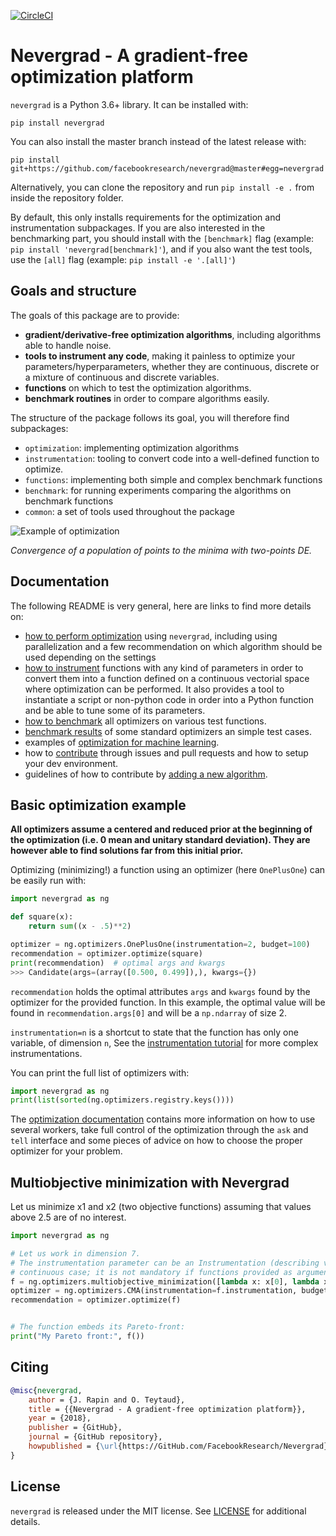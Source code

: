 [![CircleCI](https://circleci.com/gh/facebookresearch/nevergrad/tree/master.svg?style=svg)](https://circleci.com/gh/facebookresearch/nevergrad/tree/master)

# Nevergrad - A gradient-free optimization platform

`nevergrad` is a Python 3.6+ library. It can be installed with:

```
pip install nevergrad
```

You can also install the master branch instead of the latest release with:

```
pip install git+https://github.com/facebookresearch/nevergrad@master#egg=nevergrad
```

Alternatively, you can clone the repository and run `pip install -e .` from inside the repository folder.

By default, this only installs requirements for the optimization and instrumentation subpackages. If you are also interested in the benchmarking part,
you should install with the `[benchmark]` flag (example: `pip install 'nevergrad[benchmark]'`), and if you also want the test tools, use
the `[all]` flag (example: `pip install -e '.[all]'`)


## Goals and structure

The goals of this package are to provide:
- **gradient/derivative-free optimization algorithms**, including algorithms able to handle noise.
- **tools to instrument any code**, making it painless to optimize your parameters/hyperparameters, whether they are continuous, discrete or a mixture of continuous and discrete variables.
- **functions** on which to test the optimization algorithms.
- **benchmark routines** in order to compare algorithms easily.

The structure of the package follows its goal, you will therefore find subpackages:
- `optimization`: implementing optimization algorithms
- `instrumentation`: tooling to convert code into a well-defined function to optimize.
- `functions`: implementing both simple and complex benchmark functions
- `benchmark`: for running experiments comparing the algorithms on benchmark functions
- `common`: a set of tools used throughout the package

![Example of optimization](TwoPointsDE.gif)

*Convergence of a population of points to the minima with two-points DE.*


## Documentation

The following README is very general, here are links to find more details on:
- [how to perform optimization](docs/optimization.md) using `nevergrad`, including using parallelization and a few recommendation on which algorithm should be used depending on the settings
- [how to instrument](docs/instrumentation.md) functions with any kind of parameters in order to convert them into a function defined on a continuous vectorial space where optimization can be performed. It also provides a tool to instantiate a script or non-python code in order into a Python function and be able to tune some of its parameters.
- [how to benchmark](docs/benchmarking.md) all optimizers on various test functions.
- [benchmark results](docs/benchmarks.md) of some standard optimizers an simple test cases.
- examples of [optimization for machine learning](docs/machinelearning.md).
- how to [contribute](.github/CONTRIBUTING.md) through issues and pull requests and how to setup your dev environment.
- guidelines of how to contribute by [adding a new algorithm](docs/adding_an_algorithm.md).


## Basic optimization example

**All optimizers assume a centered and reduced prior at the beginning of the optimization (i.e. 0 mean and unitary standard deviation). They are however able to find solutions far from this initial prior.**


Optimizing (minimizing!) a function using an optimizer (here `OnePlusOne`) can be easily run with:

```python
import nevergrad as ng

def square(x):
    return sum((x - .5)**2)

optimizer = ng.optimizers.OnePlusOne(instrumentation=2, budget=100)
recommendation = optimizer.optimize(square)
print(recommendation)  # optimal args and kwargs
>>> Candidate(args=(array([0.500, 0.499]),), kwargs={})
```

`recommendation` holds the optimal attributes `args` and `kwargs` found by the optimizer for the provided function.
In this example, the optimal value will be found in `recommendation.args[0]` and will be a `np.ndarray` of size 2.

`instrumentation=n` is a shortcut to state that the function has only one variable, of dimension `n`,
See the [instrumentation tutorial](docs/instrumentation.md) for more complex instrumentations.


You can print the full list of optimizers with:
```python
import nevergrad as ng
print(list(sorted(ng.optimizers.registry.keys())))
```

The [optimization documentation](docs/optimization.md) contains more information on how to use several workers, take full control of the optimization through the `ask` and `tell` interface and some pieces of advice on how to choose the proper optimizer for your problem.

## Multiobjective minimization with Nevergrad

Let us minimize x1 and x2 (two objective functions) assuming that values above 2.5 are of no interest.
```python
import nevergrad as ng

# Let us work in dimension 7.
# The instrumentation parameter can be an Instrumentation (describing variables and their types) or just the dimension in the
# continuous case; it is not mandatory if functions provided as arguments are equipped with an instrumentation.
f = ng.optimizers.multiobjective_minimization([lambda x: x[0], lambda x: x[1]], bad_values=[2.5, 2.5], 7)
optimizer = ng.optimizers.CMA(instrumentation=f.instrumentation, budget=100)  # 2 is the dimension, 100 is the budget.
recommendation = optimizer.optimize(f)


# The function embeds its Pareto-front:
print("My Pareto front:", f())
```

## Citing

```bibtex
@misc{nevergrad,
    author = {J. Rapin and O. Teytaud},
    title = {{Nevergrad - A gradient-free optimization platform}},
    year = {2018},
    publisher = {GitHub},
    journal = {GitHub repository},
    howpublished = {\url{https://GitHub.com/FacebookResearch/Nevergrad}},
}
```

## License

`nevergrad` is released under the MIT license. See [LICENSE](LICENSE) for additional details.
